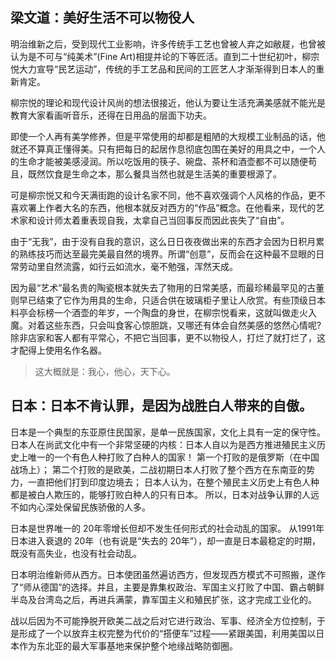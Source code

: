 ## 梁文道：美好生活不可以物役人

明治维新之后，受到现代工业影响，许多传统手工艺也曾被人弃之如敝屣，也曾被认为是不可与“纯美术”(Fine Art)相提并论的下等匠活。直到二十世纪初叶，柳宗悦大力宣导“民艺运动”，传统的手工艺品和民间的工匠艺人才渐渐得到日本人的重新肯定。

柳宗悦的理论和现代设计风尚的想法很接近，他认为要让生活充满美感就不能光是教育大家看画听音乐，还得在日用品的层面下功夫。

即使一个人再有美学修养，但是平常使用的却都是粗陋的大规模工业制品的话，他就还不算真正懂得美。只有把每日的起居作息彻底包围在美好的用具之中，一个人的生命才能被美感浸润。所以吃饭用的筷子、碗盘、茶杯和酒壶都不可以随便苟且，既然饮食是生命之本，那么餐具当然也就是生活美的重要根源了。

可是柳宗悦又和今天满街跑的设计名家不同，他不喜欢强调个人风格的作品，更不喜欢署上作者大名的东西，他根本就反对西方的“作品”概念。在他看来，现代的艺术家和设计师太着重表现自我，太拿自己当回事反而因此丧失了“自由”。

由于“无我”，由于没有自我的意识，这么日日夜夜做出来的东西才会因为日积月累的熟练技巧而达至最完美最自然的境界。所谓“创意”，反而会在这种最不显眼的日常劳动里自然流露，如行云如流水，毫不勉强，浑然天成。

因为最“艺术”最名贵的陶瓷根本就失去了物用的日常美感，而最珍稀最罕见的古董则早已结束了它作为用具的生命，只适合供在玻璃柜子里让人欣赏。有些顶级日本料亭会标榜一个酒壶的年岁，一个陶盘的身世，在柳宗悦看来，这就叫做走火入魔。对着这些东西，只会叫食客心惊胆跳，又哪还有体会自然美感的悠然心情呢?除非店家和客人都有平常心，不把它当回事，更不以物役人，打烂了就打烂了，这才配得上使用名作名器。

> 这大概就是：我心，他心，天下心。


## 日本：日本不肯认罪，是因为战胜白人带来的自傲。

日本是一个典型的东亚原住民国家，是单一民族国家，文化上具有一定的保守性。
日本人在尚武文化中有一个非常坚硬的内核：日本人自以为是西方推进殖民主义历史上唯一的一个有色人种打败了白种人的国家！
第一个打败的是俄罗斯（在中国战场上）；
第二个打败的是欧美，二战初期日本人打败了整个西方在东南亚的势力，一直把他们打到印度边境去；
日本人认为，在整个殖民主义历史上有色人种都是被白人欺压的，能够打败白种人的只有日本。
所以，日本对战争认罪的人远不如内心深处保留民族骄傲的人多。

日本是世界唯一的 20年零增长但却不发生任何形式的社会动乱的国家。
从1991年日本进入衰退的 20年（也有说是“失去的 20年”），却一直是日本最稳定的时期，既没有高失业，也没有社会动乱。

日本明治维新师从西方。日本使团虽然遍访西方，但发现西方模式不可照搬，遂作了“师从德国”的选择。并且，主要是靠集权政治、军国主义打败了中国、霸占朝鲜半岛及台湾岛之后，再进兵满蒙，靠军国主义和殖民扩张，这才完成工业化的。

战以后因为不可能挣脱开欧美二战之后对它进行政治、军事、经济全方位控制，于是形成了一个以放弃主权完整为代价的“搭便车”过程——紧跟美国，利用美国以日本作为东北亚的最大军事基地来保护整个地缘战略防御圈。

